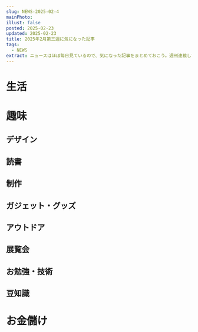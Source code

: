 ```yaml
---
slug: NEWS-2025-02-4
mainPhoto: 
illust: false
posted: 2025-02-23
updated: 2025-02-23
title: 2025年2月第三週に気になった記事
tags:
  - NEWS
extract: ニュースはほぼ毎日見ているので、気になった記事をまとめておこう。週刊連載したい。
---
```

# 生活

# 趣味

## デザイン

## 読書

## 制作

## ガジェット・グッズ

## アウトドア

## 展覧会

## お勉強・技術

## 豆知識

# お金儲け